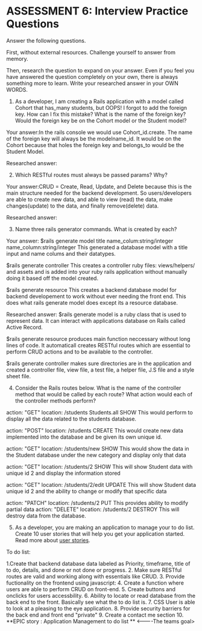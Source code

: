 # ASSESSMENT 6: Interview Practice Questions

Answer the following questions.

First, without external resources. Challenge yourself to answer from memory.

Then, research the question to expand on your answer. Even if you feel you have answered the question completely on your own, there is always something more to learn. Write your researched answer in your OWN WORDS.

1. As a developer, I am creating a Rails application with a model called Cohort that has_many students, but OOPS! I forgot to add the foreign key. How can I fix this mistake? What is the name of the foreign key? Would the foreign key be on the Cohort model or the Student model?

Your answer:In the rails console we would use Cohort_id.create. The name of the foreign key will always be the modelname_id. It would be on the Cohort because that holes the foreign key and belongs_to would be the Student Model.

Researched answer:

2. Which RESTful routes must always be passed params? Why?

Your answer:CRUD = Create, Read, Update, and Delete because this is the main structure needed for the backend development. So users/developers are able to create new data, and able to view (read) the data, make changes(update) to the data, and finally remove(delete) data.

Researched answer:

3. Name three rails generator commands. What is created by each?

Your answer: 
$rails generate model title name_colum:string/integer name_column:string/integer
This generated a database model with a title input and name colums and their datatypes.

$rails generate controller
This creates a controller ruby files: views/helpers/ and assets and is added into your ruby rails application without manually doing it based off the model created.

$rails generate resource
This creates a backend database model for backend developement to work without ever needing the front end. This does what rails generate model does except its a resource database.


Researched answer:
$rails generate model is a ruby class that is used to represent data. It can interact with applications database on Rails called Active Record.

$rails generate resource produces main function neccessary without long lines of code. It automaticall creates RESTful routes which are essential to perform CRUD actions and to be available to the controller.

$rails generate controller makes sure directories are in the application and created a controller file, view file, a test file, a helper file, J.S file and a style sheet file.

4. Consider the Rails routes below. What is the name of the controller method that would be called by each route? What action would each of the controller methods perform?

action: "GET" location: /students
Students.all
SHOW This would perform to display all the data related to the students database.

action: "POST" location: /students
CREATE
This would create new data implemented into the database and be given its own unique id.

action: "GET" location: /students/new
SHOW
This would show the data in the Student database under the new category and display only that data

action: "GET" location: /students/2
SHOW
This will show Student data with unique id 2 and display the information stored

action: "GET" location: /students/2/edit
UPDATE
This will show Student data unique id 2 and the ability to change or modify that specific data

action: "PATCH" location: /students/2
PUT
This provides ability to modify partial data
action: "DELETE" location: /students/2
DESTROY
This will destroy data from the database.

5. As a developer, you are making an application to manage your to do list. Create 10 user stories that will help you get your application started. Read more about [user stories](https://www.atlassian.com/agile/project-management/user-stories).


To do list:

1.Create that backend database data labeled as Priority, timeframe, title of to do, details, and done or not done or progress.
2. Make sure RESTful routes are valid and working along with essentials like CRUD.
3. Provide fuctionality on the frontend using javascript:
4. Create a function where users are able to perform CRUD on front-end.
5. Create buttons and onclicks for users accessbility.
6. Ability to locate or read database from the back end to the front. Basically see what the to do list is.
7. CSS User is able to look at a pleasing to the eye application.
8. Provide security barriers for the back end and front end "private"
9. Create a contact me section
10. **EPIC story : Application Management to do list ** <----The teams goal>